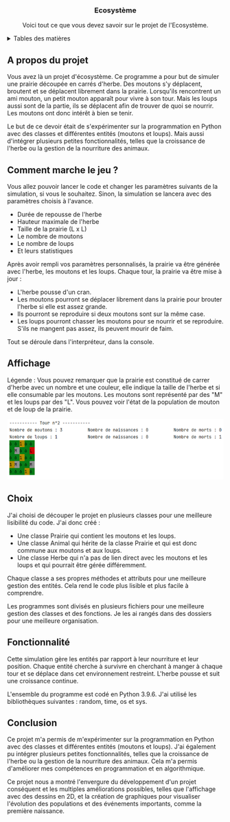 <a name="readme-top"></a>
<div align="center">
  <h3 align="center">Ecosystème</h3>

  <p align="center">
    Voici tout ce que vous devez savoir sur le projet de l'Ecosystème.
    <br/>
  </p>
</div>

<details>
  <summary>Tables des matières</summary>
  <ol>
    <li>
      <a href="#a-propos-du-projet">A propos du projet</a>
    </li>
    <li><a href="#règles">Règles</a></li>
    <li><a href="#Comment marche le jeu ?">Comment marche le jeu ?</a></li>
    <li><a href="#Affichage">Affichage</a></li>
    <li><a href="#Choix">Choix</a></li>
     <li><a href="#Fonctionnalité">Fonctionnalité</a></li>
    <li><a href="#Conclusion">Conclusion</a></li>
  </ol>
</details>

## A propos du projet

Vous avez là un projet d'écosystème. Ce programme a pour but de simuler une prairie découpée en carrés d'herbe. Des moutons s'y déplacent, broutent et se déplacent librement dans la prairie. Lorsqu'ils rencontrent un ami mouton, un petit mouton apparaît pour vivre à son tour. Mais les loups aussi sont de la partie, ils se déplacent afin de trouver de quoi se nourrir. Les moutons ont donc intérêt à bien se tenir.

Le but de ce devoir était de s'expérimenter sur la programmation en Python avec des classes et différentes entités (moutons et loups). Mais aussi d'intégrer plusieurs petites fonctionnalités, telles que la croissance de l'herbe ou la gestion de la nourriture des animaux. 

## Comment marche le jeu ? 

Vous allez pouvoir lancer le code et changer les paramètres suivants de la simulation, si vous le souhaitez. Sinon, la simulation se lancera avec des paramètres choisis à l'avance.

 * Durée de repousse de l'herbe
 * Hauteur maximale de l'herbe
 * Taille de la prairie (L x L)
 * Le nombre de moutons
 * Le nombre de loups
 * Et leurs statistiques

Après avoir rempli vos paramètres personnalisés, la prairie va être générée avec l'herbe, les moutons et les loups. Chaque tour, la prairie va être mise à jour :

 * L'herbe pousse d'un cran.
 * Les moutons pourront se déplacer librement dans la prairie pour brouter l'herbe si elle est assez grande.
 * Ils pourront se reproduire si deux moutons sont sur la même case.
 * Les loups pourront chasser les moutons pour se nourrir et se reproduire. S'ils ne mangent pas assez, ils peuvent mourir de faim.

Tout se déroule dans l'interpréteur, dans la console.

## Affichage

Légende :
Vous pouvez remarquer que la prairie est constitué de carrer d'herbe avec un nombre et une couleur, elle indique la taille de l'herbe et si elle consumable par les moutons.
Les moutons sont représenté par des "M" et les loups par des "L".
Vous pouvez voir l'état de la population de mouton et de loup de la prairie.

![img.png](img.png)

## Choix

J'ai choisi de découper le projet en plusieurs classes pour une meilleure lisibilité du code. J'ai donc créé :

 * Une classe Prairie qui contient les moutons et les loups.
 * Une classe Animal qui hérite de la classe Prairie et qui est donc commune aux moutons et aux loups.
 * Une classe Herbe qui n'a pas de lien direct avec les moutons et les loups et qui pourrait être gérée différemment.

Chaque classe a ses propres méthodes et attributs pour une meilleure gestion des entités. Cela rend le code plus lisible et plus facile à comprendre.

Les programmes sont divisés en plusieurs fichiers pour une meilleure gestion des classes et des fonctions. Je les ai rangés dans des dossiers pour une meilleure organisation.

## Fonctionnalité

Cette simulation gère les entités par rapport à leur nourriture et leur position. Chaque entité cherche à survivre en cherchant à manger à chaque tour et se déplace dans cet environnement restreint. L'herbe pousse et suit une croissance continue.

L'ensemble du programme est codé en Python 3.9.6. J'ai utilisé les bibliothèques suivantes : random, time, os et sys.

## Conclusion
Ce projet m'a permis de m'expérimenter sur la programmation en Python avec des classes et différentes entités (moutons et loups). J'ai également pu intégrer plusieurs petites fonctionnalités, telles que la croissance de l'herbe ou la gestion de la nourriture des animaux. Cela m'a permis d'améliorer mes compétences en programmation et en algorithmique.

Ce projet nous a montré l'envergure du développement d'un projet conséquent et les multiples améliorations possibles, telles que l'affichage avec des dessins en 2D, et la création de graphiques pour visualiser l'évolution des populations et des événements importants, comme la première naissance.
